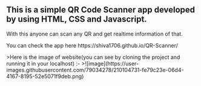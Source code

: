 <h2>This is a simple QR Code Scanner app developed by using HTML, CSS and Javascript.</h2>

With this anyone can scan any QR and get realtime information of that.
<p>You can check the app here https://shiva1706.github.io/QR-Scanner/</p>
>Here is the image of website(you can see by cloning the project and running it in your localhost) :-
>![image](https://user-images.githubusercontent.com/79034278/210104731-fe79c23e-06d4-4167-8195-52e5071f9deb.png)
<!-- ![image](https://user-images.githubusercontent.com/79034278/210104731-fe79c23e-06d4-4167-8195-52e5071f9deb.png)
![image](https://user-images.githubusercontent.com/79034278/210104905-3465fc71-e64e-4107-b5c7-f9b608b13bbb.png) -->
